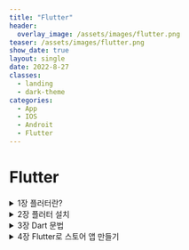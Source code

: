 ```yaml
---
title: "Flutter"
header:
  overlay_image: /assets/images/flutter.png
teaser: /assets/images/flutter.png
show_date: true
layout: single
date: 2022-8-27
classes:
  - landing
  - dark-theme
categories:
  - App
  - IOS
  - Androit
  - Flutter
---
```


# Flutter


<details>
<summary> 1장 플러터란? </summary>
<div markdown="1">

### 플러터란 ?

고성능,고품질의 iOS, Android앱과 web을 단일 코드베이스로 개발할 수 있는 구글의 모바일 UI프레임 워크이며 구글이 제공하는 **무료 오픈소스**이며 **네이티브 수준**의 성능을 자랑한다.

#UI : user interface → 쉽게 생각하면 화면(그림)

- 기본 코드베이스 - dart언어

iOS → swift필요

Android → Java 필요

하지만 플러더를 사용하면 안번에 해결가능

### Skia 엔진 → 네이티브 수준의 성능을 낼 수 있는 이유

구글이 인수한 2D 그래픽 라이브러리(엔진)이며 다음과 같은 특징이 있다.

- 리액트 네이티드(브릿지) 방식과 다르게 Skia엔진에 바로 원하는 그림을 그릴 수 있다.

→ IOS만든 그림을 Android에도 그릴 수있다.

- **AOT(프로덕션) 실제 서비스 환경**

Ahead of time을 지원한다. Dart언어로 개발할 때 핸드폰에 빌드하기 전 사전 컴파일하여 코드를 빌드할 수 있다.

<img width="1038" alt="스크린샷 2022-08-19 오후 10 45 46" src="https://user-images.githubusercontent.com/79856225/185748647-169359b6-955b-4f37-b208-7b2c9a4685d8.png">


- **JIT(개발모드)**

Just in time을 지원한다.  Dart코드로 개발하고  →Dart가상머신이 이해하는  중간언어로 번환 후 실행한다.

이후 핸드폰에 환경에 맞게 실행하며 부분 컴파일로 빠른 실행이 가능하다.

<img width="870" alt="스크린샷 2022-08-19 오후 10 48 08" src="https://user-images.githubusercontent.com/79856225/185748658-d96b17a2-1fbd-42a2-b38c-84544b24d1d0.png">


</div>
</details>


<details>
<summary> 2장 플러터 설치 </summary>
<div markdown="1">


<details>
<summary> 1.플러터 설치  </summary>
<div markdown="1">

### Mac을 기준으로 설치

[플러터 다운로드페이지](https://docs.flutter.dev/get-started/install/macos)

위 링크에서 자신의 mac에 맞는 zip 파일 다운로드

1. 플러터를 설치할 경로에 develope 폴더 생성
2. 생성한 폴더에 다운받은 플러터를 압축해제
3. 환경변수 설정

```bash
cd 
vi .zshrc
```

vi 텍스트 편집기가 열리면 아래 코드를 붙혀놓고 저장

```bash
export PATH="$HOME/development/flutter/bin:$PATH"
#-- export PATH="$HOME/"자신이 생성한 폴더 경로"/flutter/bin:$PATH"
```

4. 설치 확인

다음 명령어로 플러터 설치 확인

```bash
flutter doctor 
```

<img width="1005" alt="스크린샷 2022-08-19 오후 11 15 14" src="https://user-images.githubusercontent.com/79856225/185748771-c2af76fd-f51f-4a9a-887e-855cb286c6ac.png">

위와 같이 나온다면 설치 완료.

</div>
</details>


<details>
<summary>2. IOS 개발을 위한 Xcode 설치 </summary>
<div markdown="1">

1. app store → Xcode 설치(설치 시간이 조금 걸린다)
2. Xcode를 한번 실행 한 후 터미널 실행
3. 다음 코드 입력

```bash
sudo gem install cocoapods
pod setup
```

1. 설치 확인

```bash
flutter doctor
```

<img width="676" alt="스크린샷 2022-08-19 오후 11 47 08" src="https://user-images.githubusercontent.com/79856225/185748835-bece37c7-56fc-40d4-9ca4-4c53a25b043d.png">


Xcode가 잘 설치되었으면 성공적으로 설치완료!

</div>
</details>



<details>
<summary> 3. Android 개발을 위한 Android Studio 설치 </summary>
<div markdown="1">

1. Java 설치
2. 해당 링크에서 안드로이드 스튜디오 설치
[안드로이드 스튜디오 설치](https://developer.android.com/studio)

<img width="894" alt="스크린샷 2022-08-19 오후 11 49 49" src="https://user-images.githubusercontent.com/79856225/185748879-32bb4d48-4807-4f6e-8f5c-88929da93d2f.png">

3. 다운받은 dmg파일 실행 후 안드로이드 스튜디오 실행

<img width="564" alt="스크린샷 2022-08-19 오후 11 52 31" src="https://user-images.githubusercontent.com/79856225/185748914-b9082607-990c-40f2-b68f-4f4f1b6d5879.png">
<img width="565" alt="스크린샷 2022-08-19 오후 11 53 23" src="https://user-images.githubusercontent.com/79856225/185748917-7c681c2f-d76b-4226-a1b3-7e4bf08f1439.png">
<img width="563" alt="스크린샷 2022-08-19 오후 11 53 31" src="https://user-images.githubusercontent.com/79856225/185748920-8af5d8f9-0be9-4bb2-81c3-3f3f8da22209.png">

이후 계속 Next를 눌러서 설치를 완료한다.  

  
이후  Dart 플러그인 설치

<img width="599" alt="스크린샷 2022-08-19 오후 11 56 03" src="https://user-images.githubusercontent.com/79856225/185748952-4a5cb236-240e-4394-8c21-756ba63ff88d.png">

Flutter 플러그인 설치

<img width="742" alt="스크린샷 2022-08-19 오후 11 56 45" src="https://user-images.githubusercontent.com/79856225/185748955-83651bcd-5944-4af8-bddb-af8962ca1d0e.png">

4. 설치된 안드로이드 스튜디오 확인

```bash
flutter doctor
```

### 만약 오류가 난다면 다음 과정을 따라한다.

1. 화면 왼쪽 상단의 **Android Studio**를 클릭하고 **Preferences**를 클릭

<img width="288" alt="스크린샷 2022-08-20 오전 12 03 40" src="https://user-images.githubusercontent.com/79856225/185749046-69913700-ebb2-4673-aa88-538d76f00d83.png">

2. **Appearance & Behavior > System Settings > Android SDK**

<img width="745" alt="스크린샷 2022-08-20 오전 12 04 38" src="https://user-images.githubusercontent.com/79856225/185749050-276d755e-7417-4bbf-842c-8ee456c04cc4.png">

3.  **Hide Obsolete Pacakges** 체크를 해제한 후 

SDK Tools 탭에서 아래 의 세 가지를 찾아 체크된 상태로 만든 후 OK

- **Android SDK Command-line Tools (latest)**
- **Android SDK Platform-Tools**
- **Android SDK Tools (Obsolete)**

없는 체크항목은 넘어가도 된다.

<img width="742" alt="스크린샷 2022-08-20 오전 12 06 08" src="https://user-images.githubusercontent.com/79856225/185749054-ae3dc5a9-1ee7-4413-918a-97657dd4932a.png">

4. 이후 터미널 실행 후 다음 명령어 실행

```bash
flutter doctor --android-licenses
```

무언가 묻는 창이 나오면 계속 **y**를 입력하고 엔터

5. 설치 확인

```bash
flutter doctor
```

<img width="574" alt="스크린샷 2022-08-20 오전 12 07 34" src="https://user-images.githubusercontent.com/79856225/185749055-990102a4-a818-428b-b1bc-89a376fa4a07.png">

위 처럼 나온다면 설치 완료!

</div>
</details>

<details>
<summary> 4. VScode 확장자 설치 </summary>
<div markdown="1">

1. 플러터 확장자 설치
<img width="745" alt="스크린샷 2022-08-20 오전 12 09 49" src="https://user-images.githubusercontent.com/79856225/185782344-c95614ed-a5d0-44a8-b0b0-d9cba1717587.png">

2. Dart 확장자 설치
<img width="744" alt="스크린샷 2022-08-20 오전 12 10 17" src="https://user-images.githubusercontent.com/79856225/185782348-5aa0c19d-2232-42d1-84e8-a5f34d04948a.png">


</div>
</details>


<details>
<summary> 5. 에뮬레이터 설치 </summary>
<div markdown="1">

1. 빨간색 원 모양 클릭
<img width="333" alt="스크린샷 2022-08-20 오후 9 31 12" src="https://user-images.githubusercontent.com/79856225/185782411-938bfc67-8352-4905-9e32-b7abf410deb8.png">

2. Virtual device 클릭
<img width="576" alt="스크린샷 2022-08-20 오후 9 32 40" src="https://user-images.githubusercontent.com/79856225/185782413-75315932-498a-477c-8cc8-94c28bb66269.png">

3. Phone → Pixel 3a 클릭 후 Next
<img width="997" alt="스크린샷 2022-08-20 오후 9 33 08" src="https://user-images.githubusercontent.com/79856225/185782415-be01522b-546f-4065-9ad3-eb4acea84bfe.png">

4. R버전 다운로드
<img width="569" alt="스크린샷 2022-08-20 오후 9 33 19" src="https://user-images.githubusercontent.com/79856225/185782416-c3ba0005-9a3c-48d1-92fc-6639a47e68a0.png">

5. 에뮬레이터 실행
<img width="553" alt="스크린샷 2022-08-20 오후 9 36 45" src="https://user-images.githubusercontent.com/79856225/185782418-f15b4e0c-27ed-43ca-8c79-322d6fdf0be8.png">

최초 실행 시 꽤나 오랜 시간이 걸린다.
<img width="780" alt="스크린샷 2022-08-20 오후 9 42 26" src="https://user-images.githubusercontent.com/79856225/185782419-2d2dc121-cac2-41d1-b363-98d3301bf4e6.png">

6. 잘 동작하는지 확인

</div>
</details>


</div>
</details>


<details>
<summary> 3장 Dart 문법  </summary>
<div markdown="1">

#### Dart Pad에서 실습 진행

[실습링크](https://dartpad.dev/)
![스크린샷 2022-08-20 오후 9 56 25](https://user-images.githubusercontent.com/79856225/185782540-ba08e75f-2dbd-4d8a-b6b7-5ac366d9acfe.png)

New Pad를 눌러 새로운 패드 생성 이 때 HTML은 체크하지 않는다.

<aside>
❗ Null safety 때문에 dart는 null값을 넣을 수 없다.  이 때 자료형 뒤에 ?를 사용하면 null값을 사용할 수 있다.

</aside>

```dart
String? name;
int? number;
```

<details>
<summary> 1. 자료형 및 출력문 </summary>
<div markdown="1">

```dart
void main() {
  int number =10;
  double double1 = 10.1;
  bool check = false;
  String str = "Name";
  
  // print("정수" + number);
// 위와 같은 출력은 할 수없다. 문자열과 변수를 함께 출력하려면 $를 이용하면 된다. 
  print("정수 : $number");
  print("실수 : $double1");
  print("논리 : $check");
  print("문자열 : $str");
}
```

</div>
</details>



<details>
<summary> 2. 타입 추론 </summary>
<div markdown="1">

**var 키워드를 이용하면 값에 따라 자동으로 타입을 추론해준다.**

이 때 한번 정해진 **자료형**을 다시 바꾸는건 **불가능**하다. 

```dart
void main() {
  var number =10;
  var double1 = 10.1;
  var check = false;
  var str = "Name";
 
  print("정수 : $number");
  print("실수 : $double1");
  print("논리 : $check");
  print("문자열 : $str");
  
  print(number.runtimeType);
  number = 10;
  // number = 10.1; 오류
}
```

</div>
</details>




<details>
<summary> 3. Dynamic 타입 </summary>
<div markdown="1">

**dynamic** 키워드로 사용이 가능하며 **모든 타입**의 자료형을 받을 수 있다. **무적**이다.

```dart
void main() {
  dynamic Dynamic_type = 1;
  print(Dynamic_type); //정수형으로 받음
  
  Dynamic_type = 10.5; //실수형으로 바꿔도 상관이 없다.
  print(Dynamic_type);
  print(Dynamic_type.runtimeType);
 
}
```

</div>
</details>



<details>
<summary> 4. 연산자 </summary>
<div markdown="1">

```dart
void main() {
  // 산술 연산자
  print(1+2);
  print(1-2);
  print(2*3);
  print(3/2);
  print(3%2);
  print(5~/2); //몫 연산
  
  // 비교 연산자 (참,거짓)
  print(2==3);
  print(2!=3);
  print(2<3);
  print(2>3);
  print(2<=3);
  print(2>=3);
  
  // 논리 연산자 (참, 거짓)
  // ture = 1 , false = 0
  print(!true);
  print(true && false);  // 둘 다 참이면 참 아니면 거짓
  print(true || false);  // 둘 중 하나라도 참이면 참
 
}
```

</div>
</details>


<details>
<summary> 5. 조건문 </summary>
<div markdown="1">

```dart
void main() {
  int Score = 80;

  if(Score>=90){
    print("A");
  }
  else if (Score>=80){
    print("B");
  }
  else if( Score>=70){
    print("C");
  }
  else if (Score>=60){
    print("D");
  }
  else{
    print("F");
  }

//   삼항 연산자
  int Score = 80;
  print(Score>=60 ?"합격" :"불합격");

  // Null 객체 연산자
  String? name;
  print(name ?? "이름없음");
}
```

</div>
</details>

<details>
<summary> 6. 함수 </summary>
<div markdown="1">

자주 사용하는 코드는 함수를 만들어서 사용하면 편하다.

```dart
void funtion(int N){
  print("$N번째 Funtion 호출");
}
void main() {
  funtion(1); 
  funtion(2);
  funtion(3);
  funtion(4);
}
```

</div>
</details>

<details>
<summary> 7. 익명함수와 람다식  </summary>
<div markdown="1">

- 익명함수 : 매개변수로 Function 을 입력받는 함수를 호출할 때 사용하며  인자로 아무것도 주지 않는다  함수호출(){실행문}  형태이다.
- 람다식 : 매개변수로 Function 을 입력받는 함수를 호출할 때 사용하며 ⇒을 이용하여 리턴값을 줄 수 있다.

```dart
finction((){
   //실행문 
}); //익명함수

finction(()=> //실행문); //람다식
```

```dart
//하루 루틴을 결정해주는 함수
void routine(Function start){ //함수를 담을 수 있는 Function타입 
    String result = start();
  print(result);
}

void main() {
  routine((){
    return "농구 하기";
  });
  
  //익명 함수
  // 2줄이상 표현이 가능한 함수를 사용할 때 
  
  routine(()=> "축구 하기"); 
  // 람다식 
  // 1줄로만 표현이 가능한 함수를 사용할 때
  
  // 두 함수 모두 일회성으로 사용한다.
}
```

</div>
</details>


<details>
<summary> 8. 클래스 </summary>
<div markdown="1">

### 객체지향 언어

클래스에 대한 개념이 부족하다면  **Java Part5. 클래스와 객체 숙지**

- [Part.5 클래스와 객체]
    - [x]  [Part.5] 클래스 선언
    
    ### 객체지향 언어
    
    - 프로그램을 구성하는 요소는 객체이며 이것이 상호작용 하도록 프로그래밍
    - 클래스 : 객체를 만들기 위한 틀
    
    ex) 객체 : 붕어빵
    
    클래스 : 붕어빵 틀
    
    ```java
    public class Car{
    	
    }
    
    public class CarEx{
    	public static void main(String [] args){
    		Car c1 = new Car(); 
    // new를 사용하여 객체를 만들어야 함
    	}
    }
    ```
    
    - [x]  [Part.5] 참조 타입
    
    ### 자바에는 2가지 타입이 존재한다.
    
    1. 기본형 타입
        - 논리형, 문자형, 정수형, 실수형
    2. 참조형 타입
        - 기본형을 제외한 모든 타입
    
    ```java
    int i = 4; //기본형 타입
    String str = new String("HELLO"); //참조형 타입
    ```
    
     new라는 키워드는 메모리에 올려달라는 의미이다 c에서 동적할당과 같은 개념이며 이렇게 메모리에 올라간 클래스를 **인스턴스**라고 말한다.
    
    메모리에 올라간 인스턴스를 가리키는 변수 = 참조하는 변수 = 레퍼런스하는 변수  모두 같은 말이다. 
    
    - 인스턴스를 가지고 있는게 아니라 가리키고 있다는 의미이다 즉 **포인터**
    
    ### 클래스는 모두 참조형이다
    
    - [x]  [Part.5] String 클래스
    
    String은 자바에서 가장 많이 사용하는 클래스이다.
    
    ### 특징 1. String은 예외적은 new연산자 없이도 생성이 가능하지만 약간의 차이가 있다.
    
    ```java
    String str1 = "Hello"; // ->상수영역에있는 Hello를 가르키고 있다.
    String str2 = "Hello"; // ->상수영역에있는 Hello를 가르키고 있다.
    String str3 = new String("Hello"); //상수영역에 있는걸 참조하는게 아니라 새롭게 힙영역에 생성한다.
    
    ////////////////////// 차이점 비교 ////////////////////
    if(str1==str2) --> true 둘은 상수영역에 있는 같은 레퍼런스를 참조하고 있다 
    if(str1 == str3) --> false str1은 상수영역 str3은 힙영역에 새롭게 생성된 인스턴스이다.
    ```
    
    사람이 보기에는 같은 Hello이지만 자바는 new로 생성된 string과 그냥 생성된 string을 다르게 생각한다.
    
    ### 특징 2. String은 다른 클래스와 다르게 한 번 생성된  클래스는 변하지 않는다.
    
    ```java
    // str1.을 이용하여 메서드 확인
    System.out.println(str1.substring(3)); //3번 인덱스부터 잘라져서 보여짐
    System.out.println(str1); // 내부의 값은 변하지 않음
    // 즉 수행하기 전에 새로운 스트링을 만들어서 반환한다고 생각하면 된다.
    ```
    
    - [x]  [Part.5] 필드(field)선언
    
    ### 클래스의 구성요소 : 필드
    
    ex)
    
    객체 : 자동차 
    
    필드 : 자동차의 구성요소 (속성)
    
    1. 차 이름
    2. 차량번호
    
    객체 : 학생
    
    필드 : 학생의 구성요소(속성)
    
    1. 이름
    2. 번호
    
    ```java
    public class Car{
    	String name;
    	int number;
    }
    //자동차 클래스 생성
    
    public static void main(String[] args){
    	Car c1 = new Car();
    	Car c2 = new Car();
    	
    	c1.name = "소방차";
    	c1.number = 1234;
    
    	c2.name = "구급차";
    	c2.number = 1111;
    // 자동차 객체를 생성한 후 속성 값 삽입
    
    	System.out.println(c1.name);
    	System.out.println(c1.number);
    // c1 객체 확인
    	System.out.println(c2.name);
    	System.out.println(c2.number);
    // c2 객체 확인
    }
    ```
    
    **각각**의  자동차 **객체 생성**되었고 각자 다른값이 들어있는걸 확인할 수 있다.
    
    - [x]  [Part.5] 메소드란?
    
    ### 객체 지향 언어 : 하나의 사물을  하나의 클래스로 설명
    
    - 사물
        - 상태 → 필드
            - 이름, 차량번호
        - 행동 → 메소드
            - 전진,후진
    
    - 메소드 :  함수와 같다 입력값 —> 결과값
        - 입력값 : 매개변수(인자)
        - 결과값 : 리턴값 (반환값)
    
    - [x]  [Part.5] 메소드 선언
    - 메소드 : 클래스가 가지고 있는 기능
    
    public 리턴타입(ex int) 메소드 이름(매개변수){
    	구현
    }
    
    ### 다양한 메소드 선언
    
    ```java
    public void method1(){ //리턴값이 없다면 void를 사용
    	System.out.println("mthod1이 실행됨");
    }
    
    public void method2(int value){ //정수형 인자를 받음
    	System.out.println(value + "method2가 실행됨");
    }
    
    public int method3(){
    	System.out.println("method3이 실행됨");
    	return 10;
    } // 리턴값을 설정했으니 리턴값을 줘야함
    
    public void method4(int x, int y){ //여러개의 인자를 받음
    		System.out.println(x+y + "method4가 실행됨");
    }
    
    public int method5(int x){ //정수형 인자를 받음
    		System.out.println(x + "method5가 실행됨");
    		return x*2;
    } // 받은 인자를 이용하여 리턴
    ```
    
    - [x]  [Part.5] 메소드 사용해보기
    
    선언한 메소드 사용 
    
    - 위에 클래스를 생성했다고 가정하고 진행(Myclass)
    - 실행 시 선언했던 조건을 맞춰줘야 한다.
    
    ```java
    public static void main(String [] args){
    		Myclass myclass = new Myclass();
    		// myclass.을 이용하여 메소드 접근가능
    		myclass.method1();
    
    		myclass.method2(10); //정수형을 무조건 넣어줘야 한다.
    
    		int value = myclass.method3(); //리턴값을 받아낼 변수가 필요
    		System.out.println(value);  //받은 값 확인
    
    		myclass.method4(3,4); //2개의 정수값을 인자로
    
    		int value1 = myclass.method5(10); //정수 인자를 이용하여 리턴값 받음
    		System.out.println(value1); //확인
    }
    ```
    
    - [x]  [Part.5] String 클래스의 메소드
    
    ### 필요한 클래스를 구현하는 방법도 있지만 이미 만들어진 클래스들을 이용할 수 있다.
    
    자주 사용하는 String 클래스의 메소드 확인
    
    ```java
    public static void main(String[] args){
        String str = "Hello";
        str.length(); // 문자열의 길이를 반환해주며 공백도 하나의 문자로 인식한다.
        str.concat(" World"); // 문자열을 더해준다 -> Hello World
        /* 
            이때 str을 확인해보면 Hello World가 아닌 Hello로 나온다. 
            즉 concat을 사용하면 새롭게 생성한 String Hello World를 반환하다.
        */
        str = str.concat(" World"); // 이 처럼 사용해야 str값이 변환된다.
    
        str.substring(3); //3번 인덱스부터 잘라준다.
        str.substring(3,6); // 3번부터 6번까지 인덱스를 잘라준다.    
        }
    ```
    
    - [x]  [Part.5] 변수의 scope와 static
    
    ### 변수의 사용범위 : 변수가 선언된 블록
    
    ```java
    public class VariableScopeExam{
    	int globalscope = 10;
    	
    	public void scopeType1(int value){
    		int localscope =20;
    		globalscope = value; //가능
    		localscope = 40; //가능
    	}
    	
    	public void scopeType2(int value){
    		globalscope = value; //가능
    		localscope = 40; //불가능
    	}
    	
    	public static void main(String[] args){
    		globalscope = 100; //불가능
    		localscope = value; //불가능
    	}
    }
    ```
    
    ### 모든 클래스는 인스턴스화 하지 않은 채로 사용할 수 없다.
    
    - 붕어빵틀 ≠ 붕어빵
    
    ### **static** 키워드를 사용하면 인스턴스화(객체를 생성) 하지않아도 사용이 가능하다.
    
    ```java
    public class VariableScopeExam{
    	int globalscope = 10;
    	static int staticValue = 10;
    	
    	public void scopeType1(int value){
    		int localscope =20;
    		globalscope = value; //가능
    		localscope = 40; //가능
    	}
    	
    	public void scopeType2(int value){
    		globalscope = value; //가능
    		localscope = 40; //불가능
    	}
    	
    	public static void main(String[] args){
    		globalscope = 100; //불가능
    		localscope = value; //불가능
    		staticValue = 20 // 가능
    	
    		VariableScopeExam v1 =new VariableScopeExam();
    		VariableScopeExam v2 =new VariableScopeExam();
    		v1.globalscope = 100; 
    		v2.globalscope = 200;
    	// 위처럼 객체를 생성해서 사용해야 하며 각각 다른객체 이므로 다른값이 들어간다.
    		v1.staticValue = 100;
    		v2.staticValue = 200;
    	// static 필드는 값을 공유하므로 두 객체는 같은값을 가지고 있다.
    	}
    }
    ```
    
    ### 클래스 변수
    
    - static한 변수, 값을 저장할 수 있는 공간이 하나뿐이여서 값을 공유한다.
    - 클래스 이름을 직접 사용하는 것이 가능하다.
        - 클래스이름.클래스변수명
        
        ex)  VariableScopeExam.staticValue
        
    
    ### 글로벌 변수를 선언할 때 static을 사용하면 되는것인가?!
    
    - [x]  [Part.5] 열거형
    
    ### JDK5에서 추가된 문법이다 (enum)
    
    - 기존 사용방식
    
    ```java
    public class EnumEx{
    	public static final String MALE ="MALE";
    	public static final String FEMALE ="FEMALE";
    	
    	public static void main(String [] args){
    		String gender1; //MALE 과 FEMAL 둘 중 하나의 값을 넣고싶음
    		gender1 = EnumEx.MALE;
    		gender1 = EnumEx.FEMALE;
    		gender1 = "boy"; //하지만 다른 string 값이 들어와도 오류를 발생시키지 않는다.
    	
    		Gender gender2;
    		gender2 = Gender.MALE;
    		gender2 = Gender.FEMALE;
    		gender2 = "boy"; //에러 
    	}
    enum Gender{
    		MALE,FEMALE; 
    	}
    }
    ```
    
    위처럼 특정 값만 사용할 때는 열거형을 사용하면 좋다
    
    - 다른값이 들어왔을 때 오류가 생길 수 있을때 사용하면 좋아보인다.
    

```dart
// 특징 : 메모리에 로드가 안되있음
// 메모리 로드 : 객체 생성
class Dog{
  String name = "Toto";
  int age =10;
  String color = "Black";
  int hungry = 100; //배고픔 지수
  
  // 필드 생성
  
  void eatFood(){
    hungry = hungry - 20;
  }
  
  // 메소드 생성
}

class Food{
  int beef = 10;
  
  
  void eat(){
    beef --;
  }
}

void main() {
  
  Dog myDog = new Dog(); //new 연산자 생략가능
  // 객체 생성
  print(myDog.name);
  print(myDog.age);
  print(myDog.color);
  print(myDog.hungry);
  
  Food F = new Food();
  
  if(myDog.hungry>50){
    myDog.eatFood();
    F.eat();
    print("배고픔 지수 : ${myDog.hungry}");
    print("남은 고기의 양 ${F.beef}");
  }
  
}
```

</div>
</details>

<details>
<summary> 9. 생성자와 선택적 매개변수 </summary>
<div markdown="1">

선택적 매개변수 

- 생성자 ({매개변수 });  형태로 사용이 가능하며 생성자 호출 시 key - value의 형태로 인자를 넣어준다 key-value의 형태이므로 순서에 상관이없다.

```dart
// 특징 : 메모리에 로드가 안되있음
// 메모리 로드 : 객체 생성
class Dog{
  String? name;
  int? age;
  String? color;
  int? hungry;
  
  Dog({this.name, this.age, this.color, this.hungry});
     //생성자 
    // this 키워드를 이용하여 현재 들어오는 인자를 자기자신 필드에 대입
  // 선택적 매개변수 선언
}

void main() {
  
  Dog myDog1 = Dog(name:"Toto", color:"white", age:1, hungry:100);
//   Dog myDog2 = new Dog("Rab", 1 , "Black ", 100);
  
}
```

</div>
</details>


<details>
<summary> 10. cascade 연산자 </summary>
<div markdown="1">

함수를 호출 할 때 **..함수명() 을 이용하여 객체를 넘기면서 함수를 같이 실행 할 수 있다.**

```dart
class Chef {
  void cook(){
    print("요리를 시작합니다.");
  }
  
  void handWash(){
    print("손을 씻습니다.");
  }
}

// 아래 함수는 내가 수정할 수 없는 함수라고 가정
void goCompany(Chef chef){
    print("회사에 갑니다.");
}

void main() {
  goCompany(Chef()..handWash()..cook());
  //객체를 넘기면서 함수를 실행할 수 있다.
// goCompany 함수가 실행되면서 handWash -> cook 순으로 함수가 먼저 실행된다.
// 손을 씻습니다. -> 요리를 시작합니다. -> 회사에 갑니다. 순으로 출력된다.
  
}
```

</div>
</details>

<details>
<summary> 11. 상속 및 이니셜라이즈 키워드 </summary>
<div markdown="1">



상속이 되려면 **다형성**이 성립 되어야 한다.

<img width="618" alt="스크린샷 2022-08-21 오후 4 02 32" src="https://user-images.githubusercontent.com/79856225/185944128-0d0d8ca4-6515-48ee-8f1e-112e1dedf3b4.png">

BMW ≠ 엔진 따라서 다형성이 성립되지 않는다.

<img width="315" alt="스크린샷 2022-08-21 오후 4 03 42" src="https://user-images.githubusercontent.com/79856225/185944144-a286299a-3a87-4a3b-be21-2a7e55d50e33.png">


치즈햄버거 == 햄버거    따라서 다형성이 성립이 된다 

이니셜라이즈 키워드는 부모생성자를 실행할 때 인자로 넘겨주는 값을 말한다.

```dart
  CheeseBurger(String name) : super(name)
// 부모에게 값을 넘겨주는 방법
```

```dart
class Burger{
  String? name;
  
  Burger(this.name){
    print("버거");
    print(name);
  } //Burger 생성자
}

class CheeseBurger extends Burger{
  CheeseBurger(String name) : super(name){
    super.name = name; 
    // name 필드는 부모의 필드이므로 super키워드를 이용하여 호출해야 한다.
    print("치즈버거");
  } ///CheeseBurger 생성자
}

void main() {
  CheeseBurger Cb = CheeseBurger("치즈햄버거");
//   Burger Cb = CheeseBurger(); //이거 또한 가능하다.
  print(Cb.name);
  
}
```

</div>
</details>

<details>
<summary> 12. mixin </summary>
<div markdown="1">

다형성이 성립하지 않은 객체에 코드를 재사용할 때 사용하는 방법이다.

```dart
class Engine{
  int power = 5000;
}

// 코드를 재사용할 때 사용하는 방법이다 extends와는 다르다.
class BMW with Engine{
  
}

void main() {
  BMW bmw = BMW();
  print(bmw.power);
}
```

</div>
</details>

<details>
<summary> 13. 추상클래스 </summary>
<div markdown="1">

객체들의 타입 통일성을 유지하기 위한 추상클래스

이 때 추상클래스는 추상메소드를 생성할 수 있고 추상클래스의  implements된 클래스들은 이 메소드를 override해서 부모의 함수를 무효화시키고 재정의 해준다.

```dart
abstract class Animal{
  void sound();
} //추상클래스로 통일된 메소드를 생성 

class Dog implements Animal{
  @override //부모의 함수를 무효화시킨다.
  void sound(){
    print("멍멍");
  }
}

class Cat implements Animal{
  @override //부모의 함수를 무효화시킨다.
  void sound(){
    print("야옹");
  }
}

class Fish implements Animal{
  @override //부모의 함수를 무효화시킨다.
  void sound(){
    print("뻐금뻐금"); // 재정의
  }
}

void main() {
  Animal dog = Dog();
  Cat cat = Cat();
  
  dog.sound();
  cat.sound();
  
  Fish fish = Fish(); 
  fish.sound(); 
  //새로운 클래스를 추가할 때 메소드의 이름이 달라질 수 있다. 이 때 혼란이 생길 수 있음
  
  
}
```

</div>
</details>

<details>
<summary> 14. 컬렉션(List, Map) </summary>
<div markdown="1">

**수집된 물품들 (컬렉션) → 여러가지 데이터를 담을 수 있는 자료형**  

- **LIST**

```dart
void main() {
  List<int>list = [1,2,3,4];
  print(list[0]);
  
  var list2 = [5,6,7];
  print(list2[2]);
}
```

- MAP

클래스와 비슷하다.

Key - value 형식이며 dynamic을 사용하면 value에는 어떠한 값도 올 수 있다.

```dart
class User{
  int id =1;
  String username ="홍길동";
}

void main() {
  
  Map<String, dynamic> user ={
    "id" : 1,
    "username" : "홍길동"
  };
  
  print(user["id"]);
  print(user["username"]);
  // map으로 접근
  
  User u = User();
  print(u.id);
  print(u.username);
  // class로 접근
}
```

</div>
</details>

<details>
<summary> 15. 반복문 </summary>
<div markdown="1">

- **for**(초기화식, 조건식, 증감식)

```dart
void main() {
  var list =[1,2,3,4];
  print(list[0]);
  print(list[1]);
  print(list[2]);
  print(list[3]);
  
  
  for(int i=0; i<4; i++){
    print(list[i]);
  }
}
```

- **map**

값을 하나씩 변형시켜 리턴할 때 사용하며 **iterator**값이 반환되므로 **.toList()**를 이용하여 list로 바꿔준다.

```dart

void main() {
  var coffee = ["아메리카노", "카페라떼","아이스티"];
  
  var coffeeChange = coffee.map((i)=> "Venti_"+i).toList(); //for문과 다르게 리턴값이 있다.
  print(coffeeChange);
  // 값을 변형할 때 사용한다.
}
```

- **where**

필터링을 하거나 필요한 값을 찾을 때 사용한다. map과 마찬가지로 **iterator**값이 반환된다.

```dart
void main() {
  var coffee = ["아메리카노", "카페라떼","아이스티"];
  var coffeeChange = coffee.where((i)=> i!="카페라떼").toList();
  print(coffeeChange);
}
```

</div>
</details>

<details>
<summary> 16. 스프레드 연산자(중요) </summary>
<div markdown="1">

**스프레드 == 흩뿌리다**

**List의 깊은복사 와 map의 깊은복사는 차이가 있다.**

```dart
void main() {
  var list = [1,2,3];
  var newList1 = [...list]; // Call by Value  // 깊은 복사 
  var newList2 = list ; // Call by reference   // 얕은 복사
  
  print(list);
  print(newList1);
  print(newList2);
  
  list[0] = 10;// 리스트의 값 변경
  print(list);
  print(newList1);
  print(newList2);
  
  //--Map에서의 깊은 복사는 제대로 되지 않는다.
  
  var listMap = [{"id" :1}, {"id":2}];
  var submap = listMap;
//   var newmap = [...map]; //이 때 주소를 반환하므로 얕은 복사가 된다.
  var newmap = listMap.map((i)=>{...i}).toList(); 
  // 위처럼 iterator를 흩뿌려 줘야한다.
  
  print(listMap);
  print(submap);
  print(newmap);
  
  listMap[0]["id"] = 10; //맵의 값을 변경
  print(listMap);
  print(submap);
  print(newmap);
  
  print(listMap.hashCode);
  print(submap.hashCode);
  print(newmap.hashCode);

}
```

```dart
void main() {
 
  var users =[
    {"id":1, "username" :"홍길동" ,"passwor":12345},
    {"id":2, "username" :"홍길순" ,"passwor":6789}
  ]; // 이름을 추가 및 변경하는 방법
  
  var newUsers = users.map((i)=>i["id"]==2? {...i,"username":"아메리카노"}:i).toList();
  print(newUsers);
  
}
```

</div>
</details>


<details>
<summary> 17. const와 final </summary>
<div markdown="1">

const와 fianl 모두 값을 한 번 넣으면 변경이 불가능하다.

- fianl
    - final은 데이터의 타입을 추론해주므로 자료형을 적을 필요는 없다.
    - fianl은 무조건 선언 시 초기화 시켜줘야 한다.
    - 생성자 호출 시 값을 초기화 시켜줄 수 있다.
    
    ```dart
    class Animal{
      final name;
      Animal(this.name);
    }
    ```
    
- const
    - 컴파일 시 초기화 되야한다.
    
    ```dart
    class Animal{
      const name;
      Animal(this.name);
    } 
    // ERROR!!!!!
    ```
    
    - const는 동일한 객체에는 동일한 해쉬코드를 사용한다.
    
    ```dart
    class Animal{
      final name;
      const Animal(this.name);
    }
    
    void main() {
    
      Animal animal1 = const Animal("강아지");
      Animal animal2 = const Animal("강아지");
      print(animal1.hashCode);
      print(animal2.hashCode);
    // 동일한 해쉬코드 
      
      Animal animal3 = const Animal("강아지");
      Animal animal4 = const Animal("고양이");
      print(animal3.hashCode);
      print(animal4.hashCode);
    // 다른 해쉬코드 
        
    }
    ```



</div>
</details>


<details>
<summary> 18. Null Safety </summary>
<div markdown="1">

**Null을 받기위해서는 ?를 이용해줘야 한다.**

```dart
class Person{
  final String? name;
  final int? age;
  
//   Person(this.name, this.age);
  Person({this.name, this.age});
}

void main() {
//   Person person1 = Person("홍길동",10);
  Person person1 = Person(name :"홍길동", age : 10);
  //선택적 매개변수로 데이터를 넣을 시 모든 값을 안 넣어줄 수 있으므로 Null safety가 적용된다.
  
  print(person1.name);
  print(person1.age);
}
```

**required를 쓰면 무조건 매개변수를 넣어줘야한다.**

```dart
class Person{
  final String? name;
  final int? age;
  
//   Person(this.name, this.age);
  Person({required this.name, required this.age});
} 

void main() {
//   Person person1 = Person("홍길동",10);
  Person person1 = Person(name :"홍길동", age : 10);
  //선택적 매개변수로 데이터를 넣을 시 모든 값을 안 넣어줄 수 있으므로 Null safety가 적용된다.
  
  print(person1.name);
  print(person1.age);
}
```

</div>
</details>

</div>
</details>

<details>
<summary> 4장 Flutter로 스토어 앱 만들기 </summary>
<div markdown="1">

**모든 것은 위젯**

**→ 플러터의 모든 요소 하나 하나는 위젯이다.**


<details>
<summary> 1. 앱의 기본구조  </summary>
<div markdown="1">

1. Material 설정

- 안드로이드 : Material
- IOS : Cpertino

<img width="419" alt="스크린샷 2022-08-21 오후 5 43 33" src="https://user-images.githubusercontent.com/79856225/186425083-9710661a-4567-43ab-b006-878692c4f44e.png">

2. Scaffold 설정

만들어져 있는 Scaffold를 이용

<img width="279" alt="스크린샷 2022-08-21 오후 5 45 10" src="https://user-images.githubusercontent.com/79856225/186425090-ff1b2928-90bd-4b91-a108-332cb4367f50.png">


3. 위젯을 이용하여 그림 그리기.


</div>
</details>


<details>
<summary> 2. Column, Row 위젯 </summary>
<div markdown="1">

<img width="497" alt="스크린샷 2022-08-21 오후 5 50 56" src="https://user-images.githubusercontent.com/79856225/187031627-996a64cc-01a2-462d-9437-6c0be56c5313.png">
<img width="749" alt="스크린샷 2022-08-21 오후 5 51 14" src="https://user-images.githubusercontent.com/79856225/187031628-2ad49c7d-ecee-44aa-b0fa-04d719c92910.png">

해당 이미지 2개 다운로드

![cloth](https://user-images.githubusercontent.com/79856225/187031622-0ac81d37-e42a-4d74-a988-990a7eea763c.jpeg)
![bag](https://user-images.githubusercontent.com/79856225/187031623-7756d7fb-387a-43b5-838a-bd5970f83c7c.jpeg)


1. 새로운 프로젝트 생성
<img width="1678" alt="스크린샷 2022-08-21 오후 5 56 15" src="https://user-images.githubusercontent.com/79856225/187031633-a75285a9-3e8e-42f0-a0f5-e898786480af.png">
<img width="1680" alt="스크린샷 2022-08-21 오후 5 56 37" src="https://user-images.githubusercontent.com/79856225/187031636-28c1a17d-47a6-4366-997c-f2a381dae302.png">

이 때 SDK경로는 그대로 두고 프로젝트 이름은 flutter_store로 해준 뒤 workspace를 원하는 곳에 잡아준다.

2. main 아래에 모든 코드를 삭제 한 후

main 함수 밑에 `stless` 를 입력한 후 아래와 같이 `class MyApp extends StatelessWidget`을 입력

```dart
import 'package:flutter/material.dart';

void main() {
  runApp(const MyApp());

}

class MyApp extends StatelessWidget {
  const MyApp({Key? key}) : super(key: key);

  @override
  Widget build(BuildContext context) {
    return Container();
  }
}
```

3. `return Container()` 을 안드로이드를 위한 MaterialApp 과 Scaffold로 바꿔준다.

```dart
  @override
  Widget build(BuildContext context) {
    return MaterialApp(
      home: Scaffold(),
    );
  }
}
```

4. 에뮬레이터를 실행 후 Hello world 확인

```dart
import 'package:flutter/material.dart';

void main() {
  runApp(const MyApp());

}

class MyApp extends StatelessWidget {
  const MyApp({Key? key}) : super(key: key);

  @override
  Widget build(BuildContext context) {
    return MaterialApp(
      home: Scaffold(
        body: Text("Hello world!"),
      ),
    );
  }
}
```


<img width="391" alt="스크린샷 2022-08-21 오후 6 11 22" src="https://user-images.githubusercontent.com/79856225/187031638-b5f64300-481b-4c02-b50c-307e409edb61.png">

위와 같이 잘 나온다면 된다.

5. assets 폴더 생성

<img width="613" alt="스크린샷 2022-08-21 오후 6 12 14" src="https://user-images.githubusercontent.com/79856225/187031639-97335ddf-bc50-4c39-a93a-eb1c725e4d91.png">

작업중인 flutter 프로젝트를 클릭해서 새로운 assets 폴더 생성 후 이미지 2장을 넣어준다.

<img width="406" alt="스크린샷 2022-08-21 오후 6 13 07" src="https://user-images.githubusercontent.com/79856225/187031641-7b18a596-8d7e-49e6-ae17-326941f5a586.png">

6. yaml 파일 수정

들여쓰기에 따라 코드가 수행되지 않을 수 있으므로 잘 맞춰줘야 한다.

<img width="768" alt="스크린샷 2022-08-21 오후 6 15 29" src="https://user-images.githubusercontent.com/79856225/187031642-2850927e-3f3a-4e7e-be36-03d46cd0b544.png">
<img width="741" alt="스크린샷 2022-08-21 오후 6 16 42" src="https://user-images.githubusercontent.com/79856225/187031644-5394a9e9-d990-478c-af1f-b02514cf36c1.png">

7. 상단에 원하는 텍스트 삽입

```dart
import 'package:flutter/material.dart';

void main() {
  runApp(const MyApp());

}

class MyApp extends StatelessWidget {
  const MyApp({Key? key}) : super(key: key);

  @override
  Widget build(BuildContext context) {
    return MaterialApp( //안드로이드 앱이므로 
      home: StorePage(), 
    );
  }
}

class StorePage extends StatelessWidget {
  const StorePage({Key? key}) : super(key: key);

  @override
  Widget build(BuildContext context) {
    return Scaffold( 
      body: Column( // 컬럼과 로우를 이용하여 원하는 곳에 텍스트 삽입
        children: [
          Row(
            children: [
              Text("Women"),
              Text("Kids"),
              Text("Shoes"),
              Text("Bag")
            ],
          )
        ],
      ),
    );
  }
}
```



</div>
</details>


<details>
<summary> 3. SafeArea, Spacer, Padding 위젯 </summary>
<div markdown="1">

1. SafeArea

**2** 번과정에서 텍스트가 상태창을 침범하였다 이를 방지하기 위하여 SafeArea를 사용할 수 있다.

<img width="490" alt="스크린샷 2022-08-21 오후 6 28 53" src="https://user-images.githubusercontent.com/79856225/187031939-4a1f0acb-fc88-435f-a912-c6188155ec35.png">

option + Enter 키를 입력하여 컬럼을 위젯으로 감싸준 뒤 위젯을 → SafeArea로 바꿔준다.

```dart
Widget build(BuildContext context) {
    return Scaffold(
      body: SafeArea(
        child: Column(
          children: [
            Row(
              children: [
                Text("Women"),
                Text("Kids"),
                Text("Shoes"),
                Text("Bag")
              ],
            )
          ],
        ),
      ),
    );
  }
}
```

2. Text Style 변경

- FontWeight.bold → 글자가 진해짐

```dart
Text("text", style: TextStyle(fontWeight: FontWeight.bold),
```

- **Spacer**()를 이용하여 Text간의 공간 확보

```dart
Row(
              children: [
                Text(
                  "Women",
                  style: TextStyle(fontWeight: FontWeight.bold),
                ),
                Spacer(),
                Text(
                  "Kids",
                  style: TextStyle(fontWeight: FontWeight.bold),
                ),
                Spacer(),
                Text(
                  "Shoes",
                  style: TextStyle(fontWeight: FontWeight.bold),
                ),
                Spacer(),
                Text(
                  "Bag",
                  style: TextStyle(fontWeight: FontWeight.bold),
                )
              ],
            )
```

3. Padding 설정

- 위 아래로 여백을 주기 위한 Padding 설정하며 Row에 감싸준다.
    
    Row클릭 후 option + Enter키로 Padding은 25로 설정 
    
```dart
    Padding(
                  padding: const EdgeInsets.all(25),
                  child: Row(
                    children: [
                      Text(
                        "Women",
                        style: TextStyle(fontWeight: FontWeight.bold),
                      ),
                      Spacer(),
                      Text(
                        "Kids",
                        style: TextStyle(fontWeight: FontWeight.bold),
                      ),
                      Spacer(),
                      Text(
                        "Shoes",
                        style: TextStyle(fontWeight: FontWeight.bold),
                      ),
                      Spacer(),
                      Text(
                        "Bag",
                        style: TextStyle(fontWeight: FontWeight.bold),
                      )
                    ],
                  ),
                )
```
    
**debug 표시를 없애주는 코드** `debugShowCheckedModeBanner: false`
    
```dart
    Widget build(BuildContext context) {
        return MaterialApp(
          debugShowCheckedModeBanner: false,
          home: StorePage(),
        );
      }
    }
```
    
완성된 모습

<img width="379" alt="스크린샷 2022-08-21 오후 6 55 39" src="https://user-images.githubusercontent.com/79856225/187031941-5eb3672f-f8d5-4bb3-97fc-750d5e4b65e5.png">
    
   
</div>
</details>

<details>
<summary> 4. mage, Expanded, SizeBox 위젯 </summary>
<div markdown="1">

아래 모양을 클릭 후 웹에서 현재 app의 범위에 대한 정보를 볼 수 있음 (크롬에서 실행)

<img width="222" alt="스크린샷 2022-08-21 오후 6 40 35" src="https://user-images.githubusercontent.com/79856225/187032061-06e03572-fb73-4b1f-b2ce-4dc7aa3cbfca.png">

위에서 만든 Text밑에 이미지를 추가해야 하므로 padding 밑에 코딩 진행

1. Image.asset()을 이용하여 이미지 추가

```dart
Image.asset("assets/bag.jpeg"),
// 저장해뒀던 이미지 경로
```

2. Expanded를 이용하여 여백 제거

Image를 위젯으로 감싼 뒤 Expanded로 바꿔 준다.

```dart
Expanded(
	flex : 1 // 1:1비율로 맞춰준다.
	child: Image.asset("assets/bag.jpeg")),
```

이 때 이미지의 여백을 완전히 제거하려면 

```dart
Image.asset(
		"assets/bag.jpeg"
		fit : BoxFit.cover,
),
// 위 코드를 이용하면 비율에 맞게 이미지가 확장되며 넘어간 부분은 잘린다.
```

3. SizeBox
- Spacer와 다르게 빈공간이 없어도 공간을 잡아주며 추가적인 마진을 줄 때 사용한다.
- 두 개의 붙여진 이미지가 너무 붙어있으므로 약간의 여백을 주기위해 사용
- Expanded 사이에 아래의 코드를 삽입하여 2의 여백의 공간을 만들어준다.

```dart
SizedBox(
              height: 2,
            ),
```

총 완성 코드

```dart
import 'package:flutter/material.dart';

void main() {
  runApp(const MyApp());
}

class MyApp extends StatelessWidget {
  const MyApp({Key? key}) : super(key: key);

  @override
  Widget build(BuildContext context) {
    return MaterialApp(
      debugShowCheckedModeBanner: false,
      home: StorePage(),
    );
  }
}

class StorePage extends StatelessWidget {
  const StorePage({Key? key}) : super(key: key);

  @override
  Widget build(BuildContext context) {
    return Scaffold(
      body: SafeArea(
        child: Column(
          children: [
            Padding(
              padding: const EdgeInsets.all(25),
              child: Row(
                children: [
                  Text(
                    "Women",
                    style: TextStyle(fontWeight: FontWeight.bold),
                  ),
                  Spacer(),
                  Text(
                    "Kids",
                    style: TextStyle(fontWeight: FontWeight.bold),
                  ),
                  Spacer(),
                  Text(
                    "Shoes",
                    style: TextStyle(fontWeight: FontWeight.bold),
                  ),
                  Spacer(),
                  Text(
                    "Bag",
                    style: TextStyle(fontWeight: FontWeight.bold),
                  )
                ],
              ),
            ),
            Expanded(
              flex: 1,
              child: Image.asset(
                "assets/bag.jpeg",
                fit: BoxFit.cover,
              ),
            ),
            SizedBox(
              height: 2,
            ),
            Expanded(
              flex: 1,
              child: Image.asset(
                "assets/cloth.jpeg",
                fit: BoxFit.cover,
              ),
            ),
          ],
        ),
      ),
    );
  }
}
```

완성 이미지

<img width="371" alt="스크린샷 2022-08-21 오후 7 31 14" src="https://user-images.githubusercontent.com/79856225/187032062-1481b540-465f-40f0-8c38-4acd1e8fb550.png">

1. **앱은 Material(안드로이드)  Scaffold 로 구조를 생성 이 두가지는 기본이다.**
2. **상태창에 침범을 막기 위하여 SafeArea로 감싸준다.**
3. **전체 레이어는 컬럼이다.**
4. Spacer를 이용하여 각각의 여백을 만들 수 있으며
5. BoxFit.cover를 이용하여 이미지의 크기를 확장시킬 수 있다.

</div>
</details>




</div>
</details>

<!-- 4장 -->



<!--
<details>
<summary>  </summary>
<div markdown="1">

</div>
</details>
----------------------
-->